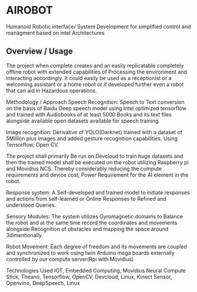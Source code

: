 # AIROBOT
Humanoid Robotic interface/ System Development for simplified control and managment based on intel Architectures

<h2>Overview / Usage</h2>
The project when complete creates and an easily replicatable completely offline robot with extended capabilities of Processing the environment and interacting accordingly. It could easily be used as a receptionist or a welcoming assistant or a home robot or if developed further even a robot that can aid in Hazardous operations.

Methodology / Approach
Speech Recognition: Speech to Text conversion on the basis of Baidu Deep speech model using Intel optimized tensorflow and trained with Audiobooks of at least 5000 Books and its text files alongside available open datasets available for speech training.

Image recognition: Derivative of YOLO(Darknet) trained with a dataset of 5Million plus images and added gesture recognition capabilities. Using Tensorflow, Open CV.

The project shall primarily Be run on Devcloud to train huge datasets and then the trained model shall be executed on the robot utilizing Raspberry pi and Movidius NCS. Thereby considerably reducing the compute requirements and device cost, Power Requirement for the AI element in the robot.

Response system: A Self-developed and trained model to initiate responses and actions from self-learned or Online Responses to Refined and understood Queries.

Sensory Modules: The system utilizes Gyromagnetic domains to Balance the robot and at the same time record the coordinates and movements alongside Recognition of obstacles and mapping the space around 3dimentionally.

Robot Movement: Each degree of freedom and its movements are coupled and synchronized to work using twin Arduino mega boards externally controlled by our compute server(Rpi with Movidius)

Technologies Used
IOT, Embedded Computing, Movidius Neural Compute Stick, Theano, Tensorflow, OpenCV, Devcloud, Linux, Kinect Sensor, Openvino, DeepSpeech, Linux
